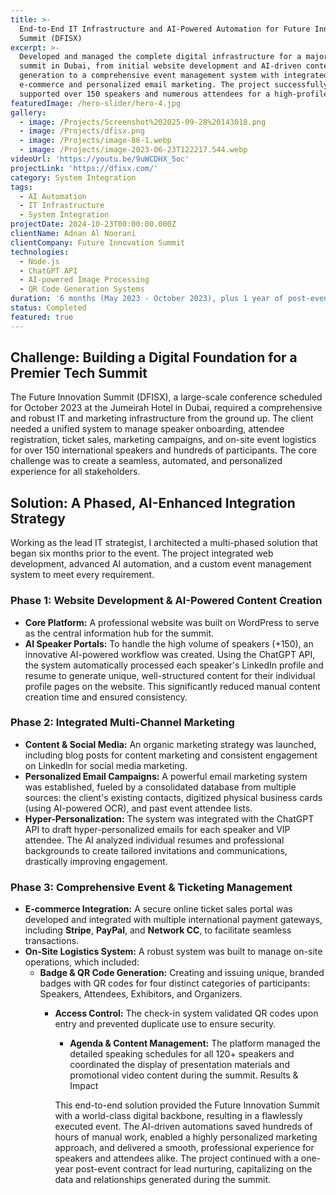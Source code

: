 ```yaml
---
title: >-
  End-to-End IT Infrastructure and AI-Powered Automation for Future Innovation
  Summit (DFISX)
excerpt: >-
  Developed and managed the complete digital infrastructure for a major tech
  summit in Dubai, from initial website development and AI-driven content
  generation to a comprehensive event management system with integrated
  e-commerce and personalized email marketing. The project successfully
  supported over 150 speakers and numerous attendees for a high-profile event.
featuredImage: /hero-slider/hero-4.jpg
gallery:
  - image: /Projects/Screenshot%202025-09-28%20143018.png
  - image: /Projects/dfisx.png
  - image: /Projects/image-86-1.webp
  - image: /Projects/image-2023-06-23T122217.544.webp
videoUrl: 'https://youtu.be/9uWCDHX_5oc'
projectLink: 'https://dfisx.com/'
category: System Integration
tags:
  - AI Automation
  - IT Infrastructure
  - System Integration
projectDate: 2024-10-23T00:00:00.000Z
clientName: Adnan Al Noorani
clientCompany: Future Innovation Summit
technologies:
  - Node.js
  - ​ChatGPT API
  - AI-powered Image Processing
  - QR Code Generation Systems
duration: '6 months (May 2023 - October 2023), plus 1 year of post-event support.'
status: Completed
featured: true
---
```


## Challenge: Building a Digital Foundation for a Premier Tech Summit

The Future Innovation Summit (DFISX), a large-scale conference scheduled for October 2023 at the Jumeirah Hotel in Dubai, required a comprehensive and robust IT and marketing infrastructure from the ground up. The client needed a unified system to manage speaker onboarding, attendee registration, ticket sales, marketing campaigns, and on-site event logistics for over 150 international speakers and hundreds of participants. The core challenge was to create a seamless, automated, and personalized experience for all stakeholders.

## Solution: A Phased, AI-Enhanced Integration Strategy

Working as the lead IT strategist, I architected a multi-phased solution that began six months prior to the event. The project integrated web development, advanced AI automation, and a custom event management system to meet every requirement.

### Phase 1: Website Development & AI-Powered Content Creation

* **Core Platform:** A professional website was built on WordPress to serve as the central information hub for the summit.
* **AI Speaker Portals:** To handle the high volume of speakers (+150), an innovative AI-powered workflow was created. Using the ChatGPT API, the system automatically processed each speaker's LinkedIn profile and resume to generate unique, well-structured content for their individual profile pages on the website. This significantly reduced manual content creation time and ensured consistency.

### Phase 2: Integrated Multi-Channel Marketing

* **Content & Social Media:** An organic marketing strategy was launched, including blog posts for content marketing and consistent engagement on LinkedIn for social media marketing.
* **Personalized Email Campaigns:** A powerful email marketing system was established, fueled by a consolidated database from multiple sources: the client's existing contacts, digitized physical business cards (using AI-powered OCR), and past event attendee lists.
* **Hyper-Personalization:** The system was integrated with the ChatGPT API to draft hyper-personalized emails for each speaker and VIP attendee. The AI analyzed individual resumes and professional backgrounds to create tailored invitations and communications, drastically improving engagement.

### Phase 3: Comprehensive Event & Ticketing Management

* **E-commerce Integration:** A secure online ticket sales portal was developed and integrated with multiple international payment gateways, including **Stripe**, **PayPal**, and **Network CC**, to facilitate seamless transactions.
* **On-Site Logistics System:** A robust system was built to manage on-site operations, which included:
  * **Badge & QR Code Generation:** Creating and issuing unique, branded badges with QR codes for four distinct categories of participants: Speakers, Attendees, Exhibitors, and Organizers.
    * **Access Control:** The check-in system validated QR codes upon entry and prevented duplicate use to ensure security.
      * **Agenda & Content Management:** The platform managed the detailed speaking schedules for all 120+ speakers and coordinated the display of presentation materials and promotional video content during the summit.
      Results & Impact

      This end-to-end solution provided the Future Innovation Summit with a world-class digital backbone, resulting in a flawlessly executed event. The AI-driven automations saved hundreds of hours of manual work, enabled a highly personalized marketing approach, and delivered a smooth, professional experience for speakers and attendees alike. The project continued with a one-year post-event contract for lead nurturing, capitalizing on the data and relationships generated during the summit.
